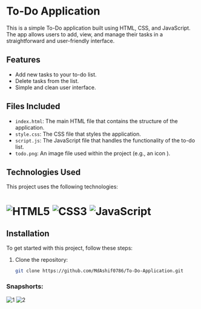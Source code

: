 # To-Do Application

This is a simple To-Do application built using HTML, CSS, and JavaScript. The app allows users to add, view, and manage their tasks in a straightforward and user-friendly interface.

## Features

- Add new tasks to your to-do list.
- Delete tasks from the list.
- Simple and clean user interface.

## Files Included

- `index.html`: The main HTML file that contains the structure of the application.
- `style.css`: The CSS file that styles the application.
- `script.js`: The JavaScript file that handles the functionality of the to-do list.
- `todo.png`: An image file used within the project (e.g., an icon ).

## Technologies Used

This project uses the following technologies:

<h1>
  <img src="https://img.shields.io/badge/HTML5-%23E34F26.svg?style=flat&logo=html5&logoColor=white" alt="HTML5"/>
  <img src="https://img.shields.io/badge/CSS3-%231572B6.svg?style=flat&logo=css3&logoColor=white" alt="CSS3"/>
  <img src="https://img.shields.io/badge/JavaScript-%23F7DF1E.svg?style=flat&logo=javascript&logoColor=black" alt="JavaScript"/>

</h1>

## Installation

To get started with this project, follow these steps:

1. Clone the repository:
   ```bash
   git clone https://github.com/MdAshif0786/To-Do-Application.git

### Snapshorts:

![1](https://github.com/user-attachments/assets/a387e982-df2d-456a-af8a-5e1b8a324af0)
![2](https://github.com/user-attachments/assets/cfd11feb-ef6f-48f7-9355-ecf8ec2eac09)

